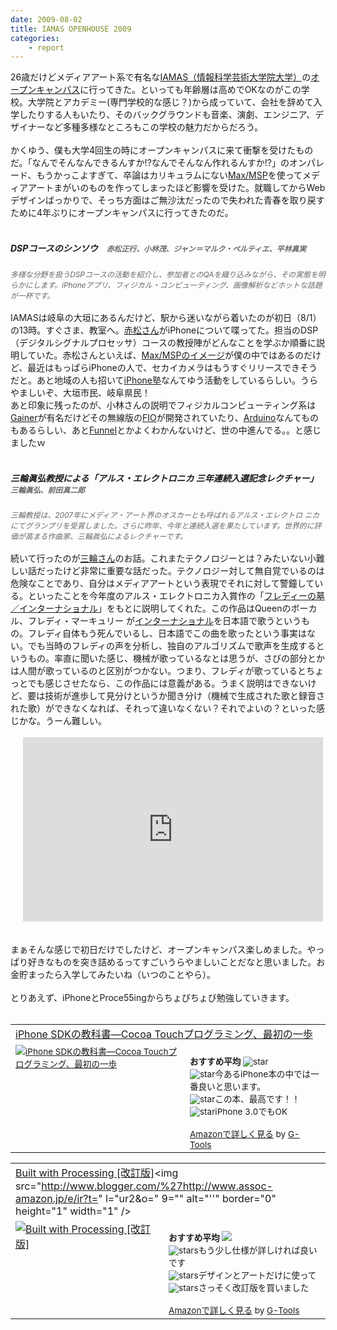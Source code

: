 ```yaml
---
date: 2009-08-02
title: IAMAS OPENHOUSE 2009
categories: 
    - report
---
```

<img src="http://lh5.ggpht.com/_1drnogi3vdg/SnULZ_x405I/AAAAAAAAAeU/hTnBIoJ44E0/iamas.jpg" alt="" /><br />26歳だけどメディアアート系で有名な<a href="http://www.iamas.ac.jp/J/index.html">IAMAS（情報科学芸術大学院大学）</a>の<a href="http://www.iamas.ac.jp/openhouse/">オープンキャンパス</a>に行ってきた。といっても年齢層は高めでOKなのがこの学校。大学院とアカデミー(専門学校的な感じ？)から成っていて、会社を辞めて入学したりする人もいたり、そのバックグラウンドも音楽、演劇、エンジニア、デザイナーなど多種多様なところもこの学校の魅力だからだろう。<br /><br />かくゆう、僕も大学4回生の時にオープンキャンパスに来て衝撃を受けたものだ。「なんでそんなんできるんすか!?なんでそんなん作れるんすか!?」のオンパレード、もうかっこよすぎて、卒論はカリキュラムにない<a href="http://www.cycling74.com/products/max5">Max/MSP</a>を使ってメディアアートまがいのものを作ってしまったほど影響を受けた。就職してからWebデザインばっかりで、そっち方面はご無沙汰だったので失われた青春を取り戻すために4年ぶりにオープンキャンパスに行ってきたのだ。<br /><br /><h5>DSPコースのシンソウ　<span style="color: rgb(102, 102, 102);font-size:85%;" >赤松正行、小林茂、ジャン＝マルク・ペルティエ、平林真実 </span></h5><span style="color: rgb(102, 102, 102);font-size:85%;" ><span style="font-style: italic;">多様な分野を扱うDSPコースの活動を紹介し、参加者とのQAを織り込みながら、その実態を明らかにします。iPhoneアプリ、フィジカル・コンピューティング、画像解析などホットな話題が一杯です。 </span></span><br /><br />IAMASは岐阜の大垣にあるんだけど、駅から迷いながら着いたのが初日（8/1）の13時。すぐさま、教室へ。<a href="http://akamatsu.org/aka/">赤松さん</a>がiPhoneについて喋ってた。担当のDSP（デジタルシグナルプロセッサ）コースの教授陣がどんなことを学ぶか順番に説明していた。赤松さんといえば、<a href="http://www.amazon.co.jp/gp/product/4845617021?ie=UTF8&amp;tag=warikiru-22&amp;linkCode=as2&amp;camp=247&amp;creative=7399&amp;creativeASIN=4845617021">Max/MSPのイメージ</a>が僕の中ではあるのだけど、最近はもっぱらiPhoneの人で、セカイカメラはもうすぐリリースできそうだと。あと地域の人も招いて<a href="http://akamatsu.org/aka/?p=3148">iPhone塾</a>なんてゆう活動をしているらしい。うらやましいぞ、大垣市民、岐阜県民！<br />あと印象に残ったのが、小林さんの説明でフィジカルコンピューティング系は<a href="http://gainer.cc/">Gainer</a>が有名だけどその無線版の<a href="http://funnel.cc/Hardware/FIO">FIO</a>が開発されていたり、<a href="http://www.arduino.cc/">Arduino</a>なんてものもあるらしい、あと<a href="http://funnel.cc/">Funnel</a>とかよくわかんないけど、世の中進んでる。。と感じましたｗ<br /><br /><h5>三輪眞弘教授による「アルス・エレクトロニカ 三年連続入選記念レクチャー」　<span style="color: rgb(102, 102, 102);font-size:85%;" >三輪眞弘、前田真二郎</span> </h5><span style="font-style: italic; color: rgb(102, 102, 102);font-size:85%;" >三輪教授は、2007年にメディア・アート界のオスカーとも呼ばれるアルス・エレクトロ ニカにてグランプリを受賞しました。さらに昨年、今年と連続入選を果たしています。世界的に評価が高まる作曲家、三輪眞弘によるレクチャーです。</span><br /><br />続いて行ったのが<a href="http://www.iamas.ac.jp/%7Emmiwa/">三輪さん</a>のお話。これまたテクノロジーとは？みたいない小難しい話だったけど非常に重要な話だった。テクノロジー対して無自覚でいるのは危険なことであり、自分はメディアアートという表現でそれに対して警鐘している。といったことを今年度のアルス・エレクトロニカ入賞作の「<a href="http://www.iamas.ac.jp/%7Emmiwa/FreddieDL.html">フレディーの墓／インターナショナル</a>」をもとに説明してくれた。この作品はQueenのボーカル、フレディ・マーキュリー が<a href="http://ja.wikipedia.org/wiki/%E3%82%A4%E3%83%B3%E3%82%BF%E3%83%BC%E3%83%8A%E3%82%B7%E3%83%A7%E3%83%8A%E3%83%AB_%28%E6%AD%8C%29">インターナショナル</a>を日本語で歌うというもの。フレディ自体もう死んでいるし、日本語でこの曲を歌ったという事実はない。でも当時のフレディの声を分析し、独自のアルゴリズムで歌声を生成するというもの。率直に聞いた感じ、機械が歌っているなとは思うが、さびの部分とかは人間が歌っているのと区別がつかない。つまり、フレディが歌っているとちょっとでも感じさせたなら、この作品には意義がある。うまく説明はできないけど、要は技術が進歩して見分けというか聞き分け（機械で生成された歌と録音された歌）ができなくなれば、それって違いなくない？それでよいの？といった感じかな。うーん難しい。<br /><br /><object style="margin-left: 20px;" height="295" width="480"><param name="movie" value="http://www.youtube.com/v/hkfrU-EOQ-E&amp;hl=ja&amp;fs=1&amp;"></param><param name="allowFullScreen" value="true"></param><param name="allowscriptaccess" value="always"><embed src="http://www.youtube.com/v/hkfrU-EOQ-E&amp;hl=ja&amp;fs=1&amp;" type="application/x-shockwave-flash" allowscriptaccess="always" allowfullscreen="true" height="295" width="480"></embed></param></object><br /><br /><br />まぁそんな感じで初日だけでしたけど、オープンキャンパス楽しめました。やっぱり好きなものを突き詰めるってすごいうらやましいことだなと思いました。お金貯まったら入学してみたいね（いつのことやら）。<br /><br />とりあえず、iPhoneとProce55ingからちょびちょび勉強していきます。<br /><br /><table border="0" cellpadding="5"><tbody><tr><td colspan="2"><a href="http://www.amazon.co.jp/iPhone-SDK%E3%81%AE%E6%95%99%E7%A7%91%E6%9B%B8%E2%80%95Cocoa-Touch%E3%83%97%E3%83%AD%E3%82%B0%E3%83%A9%E3%83%9F%E3%83%B3%E3%82%B0%E3%80%81%E6%9C%80%E5%88%9D%E3%81%AE%E4%B8%80%E6%AD%A9-%E8%B5%A4%E6%9D%BE-%E6%AD%A3%E8%A1%8C/dp/4798022322%3FSubscriptionId%3D15SMZCTB9V8NGR2TW082%26tag%3Dwarikiru-22%26linkCode%3Dxm2%26camp%3D2025%26creative%3D165953%26creativeASIN%3D4798022322" target="_blank">iPhone SDKの教科書―Cocoa Touchプログラミング、最初の一歩</a><img src="http://www.assoc-amazon.jp/e/ir?t=warikiru-22&amp;l=ur2&amp;o=9" alt="" border="0" height="1" width="1" /></td></tr><tr><td valign="top"><span style="font-size:85%;"><a href="http://www.amazon.co.jp/iPhone-SDK%E3%81%AE%E6%95%99%E7%A7%91%E6%9B%B8%E2%80%95Cocoa-Touch%E3%83%97%E3%83%AD%E3%82%B0%E3%83%A9%E3%83%9F%E3%83%B3%E3%82%B0%E3%80%81%E6%9C%80%E5%88%9D%E3%81%AE%E4%B8%80%E6%AD%A9-%E8%B5%A4%E6%9D%BE-%E6%AD%A3%E8%A1%8C/dp/4798022322%3FSubscriptionId%3D15SMZCTB9V8NGR2TW082%26tag%3Dwarikiru-22%26linkCode%3Dxm2%26camp%3D2025%26creative%3D165953%26creativeASIN%3D4798022322" target="_blank"><img src="http://ecx.images-amazon.com/images/I/31Q3HPr-sDL._SL160_.jpg" alt="iPhone SDKの教科書―Cocoa Touchプログラミング、最初の一歩" border="0" /></a></span></td><td valign="top"><span style="font-size:85%;"><br /><strong>おすすめ平均  </strong><img src="http://g-images.amazon.com/images/G/01/detail/stars-4-5.gif" alt="star" /><br /><img src="http://g-images.amazon.com/images/G/01/detail/stars-5-0.gif" alt="star" />今あるiPhone本の中では一番良いと思います。<br /><img src="http://g-images.amazon.com/images/G/01/detail/stars-5-0.gif" alt="star" />この本、最高です！！<br /><img src="http://g-images.amazon.com/images/G/01/detail/stars-5-0.gif" alt="star" />iPhone 3.0でもOK<br /><br /><a href="http://www.amazon.co.jp/iPhone-SDK%E3%81%AE%E6%95%99%E7%A7%91%E6%9B%B8%E2%80%95Cocoa-Touch%E3%83%97%E3%83%AD%E3%82%B0%E3%83%A9%E3%83%9F%E3%83%B3%E3%82%B0%E3%80%81%E6%9C%80%E5%88%9D%E3%81%AE%E4%B8%80%E6%AD%A9-%E8%B5%A4%E6%9D%BE-%E6%AD%A3%E8%A1%8C/dp/4798022322%3FSubscriptionId%3D15SMZCTB9V8NGR2TW082%26tag%3Dwarikiru-22%26linkCode%3Dxm2%26camp%3D2025%26creative%3D165953%26creativeASIN%3D4798022322" target="_blank">Amazonで詳しく見る</a></span><span style="font-size:85%;"> by <a href="http://www.goodpic.com/mt/aws/index.html">G-Tools</a></span></td></tr></tbody></table><table border="0" cellpadding="5"><tbody><tr><td colspan="2"><a href="http://www.amazon.co.jp/Built-Processing-%E6%94%B9%E8%A8%82%E7%89%88-%E5%89%8D%E5%B7%9D-%E5%B3%BB%E5%BF%97/dp/4861005582%3FSubscriptionId%3D15SMZCTB9V8NGR2TW082%26tag%3Dwarikiru-22%26linkCode%3Dxm2%26camp%3D2025%26creative%3D165953%26creativeASIN%3D4861005582" target="_blank">Built with Processing [改訂版]</a><img src="http://www.blogger.com/%27http://www.assoc-amazon.jp/e/ir?t=" l="ur2&amp;o=" 9="" alt="''" border="0" height="1" width="1" /></td></tr><tr><td valign="top"><a href="http://www.amazon.co.jp/Built-Processing-%E6%94%B9%E8%A8%82%E7%89%88-%E5%89%8D%E5%B7%9D-%E5%B3%BB%E5%BF%97/dp/4861005582%3FSubscriptionId%3D15SMZCTB9V8NGR2TW082%26tag%3Dwarikiru-22%26linkCode%3Dxm2%26camp%3D2025%26creative%3D165953%26creativeASIN%3D4861005582" target="_blank"><img src="http://ecx.images-amazon.com/images/I/41XEE%2BuMOzL._SL160_.jpg" alt="Built with Processing [改訂版]" border="0" /></a></td><td valign="top"><span style="font-size:85%;"><br /><strong>おすすめ平均</strong> <img src="http://g-images.amazon.com/images/G/01/detail/stars-3-5.gif" /><br /><img src="http://g-images.amazon.com/images/G/01/detail/stars-4-0.gif" alt="stars" />もう少し仕様が詳しければ良いです<br /><img src="http://g-images.amazon.com/images/G/01/detail/stars-3-0.gif" alt="stars" />デザインとアートだけに使って<br /><img src="http://g-images.amazon.com/images/G/01/detail/stars-4-0.gif" alt="stars" />さっそく改訂版を買いました<br /><br /><a href="http://www.amazon.co.jp/Built-Processing-%E6%94%B9%E8%A8%82%E7%89%88-%E5%89%8D%E5%B7%9D-%E5%B3%BB%E5%BF%97/dp/4861005582%3FSubscriptionId%3D15SMZCTB9V8NGR2TW082%26tag%3Dwarikiru-22%26linkCode%3Dxm2%26camp%3D2025%26creative%3D165953%26creativeASIN%3D4861005582" target="_blank">Amazonで詳しく見る</a></span><span style="font-size:85%;"> by <a href="http://www.goodpic.com/mt/aws/index.html">G-Tools</a></span></td></tr></tbody></table>
